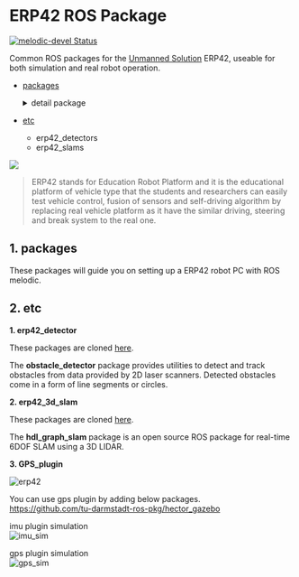# ERP42 ROS Package

[![melodic-devel Status](https://github.com/ROBOTIS-GIT/turtlebot3/workflows/melodic-devel/badge.svg)](https://github.com/ROBOTIS-GIT/turtlebot3/tree/melodic-devel)

Common ROS packages for the [Unmanned Solution](http://www.unmansol.com/index.html) ERP42, useable for both simulation and real robot operation.

- [packages](https://github.com/jdj2261/ERP-ROS/tree/master/packages)

  <details>
    <summary>detail package</summary>

  - erp42_bringup
  - erp42_communications
  - erp42_driver
  - erp42_msgs
  - erp42_navigation
  - erp42_sensors
  - erp42_slam
  - erp42_teleop
  - erp42_vehicle

  </details>

- [etc](https://github.com/jdj2261/ERP-ROS/tree/master/etc)
  
  - erp42_detectors
  - erp42_slams

<left><img src="doc/erp42.png"></left>

> ERP42 stands for Education Robot Platform and it is the educational platform of vehicle type that the students and researchers can easily test vehicle control, fusion of sensors and self-driving algorithm by replacing real vehicle platform as it have the similar driving, steering and break system to the real one.



## 1. packages

These packages will guide you on setting up a ERP42 robot PC with ROS melodic.



## 2. etc

**1. erp42_detector**

These packages are cloned [here](https://github.com/tysik/obstacle_detector).

The **obstacle_detector** package provides utilities to detect and track obstacles from data provided by 2D laser scanners. Detected obstacles come in a form of line segments or circles.



**2. erp42_3d_slam**

These packages are cloned [here](https://github.com/koide3/hdl_graph_slam).

The **hdl_graph_slam** package is an open source ROS package for real-time 6DOF SLAM using a 3D LIDAR.

**3. GPS_plugin**   
   
![erp42](https://user-images.githubusercontent.com/67641480/185797847-4335c63d-51fe-4686-b862-c56797a5ddc7.png)
   
You can use gps plugin by adding below packages.   
https://github.com/tu-darmstadt-ros-pkg/hector_gazebo
   
imu plugin simulation   
![imu_sim](https://user-images.githubusercontent.com/67641480/185796498-f8bf5344-e3e9-49c1-a738-43063c7334bb.gif)
   
gps plugin simulation   
![gps_sim](https://user-images.githubusercontent.com/67641480/185796775-7743a20f-7866-4d61-a7ee-c9e5d32b9ce1.gif)
